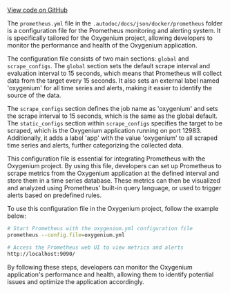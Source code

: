 [View code on GitHub](https://github.com/oxygenium/oxygenium/.autodoc/docs/json/docker/prometheus)

The `prometheus.yml` file in the `.autodoc/docs/json/docker/prometheus` folder is a configuration file for the Prometheus monitoring and alerting system. It is specifically tailored for the Oxygenium project, allowing developers to monitor the performance and health of the Oxygenium application.

The configuration file consists of two main sections: `global` and `scrape_configs`. The `global` section sets the default scrape interval and evaluation interval to 15 seconds, which means that Prometheus will collect data from the target every 15 seconds. It also sets an external label named 'oxygenium' for all time series and alerts, making it easier to identify the source of the data.

The `scrape_configs` section defines the job name as 'oxygenium' and sets the scrape interval to 15 seconds, which is the same as the global default. The `static_configs` section within `scrape_configs` specifies the target to be scraped, which is the Oxygenium application running on port 12983. Additionally, it adds a label 'app' with the value 'oxygenium' to all scraped time series and alerts, further categorizing the collected data.

This configuration file is essential for integrating Prometheus with the Oxygenium project. By using this file, developers can set up Prometheus to scrape metrics from the Oxygenium application at the defined interval and store them in a time series database. These metrics can then be visualized and analyzed using Prometheus' built-in query language, or used to trigger alerts based on predefined rules.

To use this configuration file in the Oxygenium project, follow the example below:

```bash
# Start Prometheus with the oxygenium.yml configuration file
prometheus --config.file=oxygenium.yml

# Access the Prometheus web UI to view metrics and alerts
http://localhost:9090/
```

By following these steps, developers can monitor the Oxygenium application's performance and health, allowing them to identify potential issues and optimize the application accordingly.

